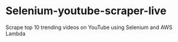 # Selenium-youtube-scraper-live
Scrape top 10 trending videos on YouTube using Selenium and AWS Lambda

